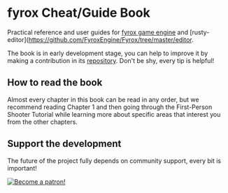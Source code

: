 # fyrox Cheat/Guide Book

Practical reference and user guides for [fyrox game engine](https://github.com/FyroxEngine/Fyrox) and
[rusty-editor](https://github.com/FyroxEngine/Fyrox/tree/master/editor.

The book is in early development stage, you can help to improve it by making a contribution in its
[repository](https://github.com/rg3d-book/rg3d-book.github.io). Don't be shy, every tip is helpful!

## How to read the book

Almost every chapter in this book can be read in any order, but we recommend reading Chapter 1 and then going
through the First-Person Shooter Tutorial while learning more about specific areas that interest you from the 
other chapters.

## Support the development

The future of the project fully depends on community support, every bit is important!

[![Become a patron!](https://c5.patreon.com/external/logo/become_a_patron_button.png)](https://www.patreon.com/mrdimas)
